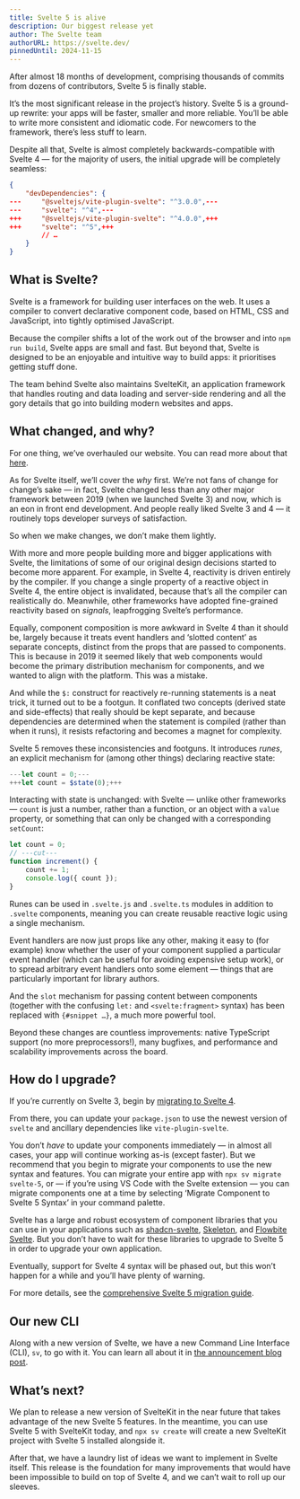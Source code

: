 ```yaml
---
title: Svelte 5 is alive
description: Our biggest release yet
author: The Svelte team
authorURL: https://svelte.dev/
pinnedUntil: 2024-11-15
---
```


After almost 18 months of development, comprising thousands of commits from dozens of contributors, Svelte 5 is finally stable.

It’s the most significant release in the project’s history. Svelte 5 is a ground-up rewrite: your apps will be faster, smaller and more reliable. You’ll be able to write more consistent and idiomatic code. For newcomers to the framework, there’s less stuff to learn.

Despite all that, Svelte is almost completely backwards-compatible with Svelte 4 — for the majority of users, the initial upgrade will be completely seamless:

```json
{
	"devDependencies": {
---		"@sveltejs/vite-plugin-svelte": "^3.0.0",---
---		"svelte": "^4",---
+++		"@sveltejs/vite-plugin-svelte": "^4.0.0",+++
+++		"svelte": "^5",+++
		// …
	}
}
```

## What is Svelte?

Svelte is a framework for building user interfaces on the web. It uses a compiler to convert declarative component code, based on HTML, CSS and JavaScript, into tightly optimised JavaScript.

Because the compiler shifts a lot of the work out of the browser and into `npm run build`, Svelte apps are small and fast. But beyond that, Svelte is designed to be an enjoyable and intuitive way to build apps: it prioritises getting stuff done.

The team behind Svelte also maintains SvelteKit, an application framework that handles routing and data loading and server-side rendering and all the gory details that go into building modern websites and apps.

## What changed, and why?

For one thing, we’ve overhauled our website. You can read more about that [here](the-omnisite).

As for Svelte itself, we’ll cover the _why_ first. We’re not fans of change for change’s sake — in fact, Svelte changed less than any other major framework between 2019 (when we launched Svelte 3) and now, which is an eon in front end development. And people really liked Svelte 3 and 4 — it routinely tops developer surveys of satisfaction.

So when we make changes, we don’t make them lightly.

With more and more people building more and bigger applications with Svelte, the limitations of some of our original design decisions started to become more apparent. For example, in Svelte 4, reactivity is driven entirely by the compiler. If you change a single property of a reactive object in Svelte 4, the entire object is invalidated, because that’s all the compiler can realistically do. Meanwhile, other frameworks have adopted fine-grained reactivity based on _signals_, leapfrogging Svelte’s performance.

Equally, component composition is more awkward in Svelte 4 than it should be, largely because it treats event handlers and ‘slotted content’ as separate concepts, distinct from the props that are passed to components. This is because in 2019 it seemed likely that web components would become the primary distribution mechanism for components, and we wanted to align with the platform. This was a mistake.

And while the `$:` construct for reactively re-running statements is a neat trick, it turned out to be a footgun. It conflated two concepts (derived state and side-effects) that really should be kept separate, and because dependencies are determined when the statement is compiled (rather than when it runs), it resists refactoring and becomes a magnet for complexity.

Svelte 5 removes these inconsistencies and footguns. It introduces _runes_, an explicit mechanism for (among other things) declaring reactive state:

```js
---let count = 0;---
+++let count = $state(0);+++
```

Interacting with state is unchanged: with Svelte — unlike other frameworks — `count` is just a number, rather than a function, or an object with a `value` property, or something that can only be changed with a corresponding `setCount`:

```js
let count = 0;
// ---cut---
function increment() {
	count += 1;
	console.log({ count });
}
```

Runes can be used in `.svelte.js` and `.svelte.ts` modules in addition to `.svelte` components, meaning you can create reusable reactive logic using a single mechanism.

Event handlers are now just props like any other, making it easy to (for example) know whether the user of your component supplied a particular event handler (which can be useful for avoiding expensive setup work), or to spread arbitrary event handlers onto some element — things that are particularly important for library authors.

And the `slot` mechanism for passing content between components (together with the confusing `let:` and `<svelte:fragment>` syntax) has been replaced with `{#snippet …}`, a much more powerful tool.

Beyond these changes are countless improvements: native TypeScript support (no more preprocessors!), many bugfixes, and performance and scalability improvements across the board.

## How do I upgrade?

If you’re currently on Svelte 3, begin by [migrating to Svelte 4](/docs/svelte/v4-migration-guide).

From there, you can update your `package.json` to use the newest version of `svelte` and ancillary dependencies like `vite-plugin-svelte`.

You don’t _have_ to update your components immediately — in almost all cases, your app will continue working as-is (except faster). But we recommend that you begin to migrate your components to use the new syntax and features. You can migrate your entire app with `npx sv migrate svelte-5`, or — if you’re using VS Code with the Svelte extension — you can migrate components one at a time by selecting ‘Migrate Component to Svelte 5 Syntax’ in your command palette.

Svelte has a large and robust ecosystem of component libraries that you can use in your applications such as [shadcn-svelte](https://shadcn-svelte.com/), [Skeleton](https://www.skeleton.dev/), and [Flowbite Svelte](https://flowbite-svelte.com/). But you don’t have to wait for these libraries to upgrade to Svelte 5 in order to upgrade your own application.

Eventually, support for Svelte 4 syntax will be phased out, but this won’t happen for a while and you’ll have plenty of warning.

For more details, see the [comprehensive Svelte 5 migration guide](/docs/svelte/v5-migration-guide).

## Our new CLI

Along with a new version of Svelte, we have a new Command Line Interface (CLI), `sv`, to go with it. You can learn all about it in [the announcement blog post](sv-the-svelte-cli).

## What’s next?

We plan to release a new version of SvelteKit in the near future that takes advantage of the new Svelte 5 features. In the meantime, you can use Svelte 5 with SvelteKit today, and `npx sv create` will create a new SvelteKit project with Svelte 5 installed alongside it.

After that, we have a laundry list of ideas we want to implement in Svelte itself. This release is the foundation for many improvements that would have been impossible to build on top of Svelte 4, and we can’t wait to roll up our sleeves.
